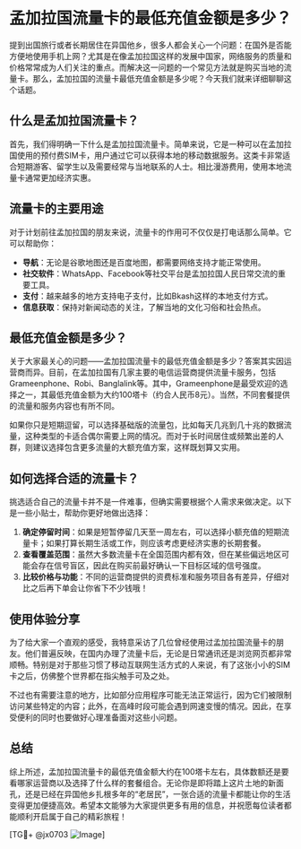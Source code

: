 # 孟加拉国流量卡的最低充值金额是多少？

提到出国旅行或者长期居住在异国他乡，很多人都会关心一个问题：在国外是否能方便地使用手机上网？尤其是在像孟加拉国这样的发展中国家，网络服务的质量和价格常常成为人们关注的重点。而解决这一问题的一个常见方法就是购买当地的流量卡。那么，孟加拉国的流量卡最低充值金额是多少呢？今天我们就来详细聊聊这个话题。

## 什么是孟加拉国流量卡？

首先，我们得明确一下什么是孟加拉国流量卡。简单来说，它是一种可以在孟加拉国使用的预付费SIM卡，用户通过它可以获得本地的移动数据服务。这类卡非常适合短期游客、留学生以及需要经常与当地联系的人士。相比漫游费用，使用本地流量卡通常更加经济实惠。

## 流量卡的主要用途

对于计划前往孟加拉国的朋友来说，流量卡的作用可不仅仅是打电话那么简单。它可以帮助你：

- **导航**：无论是谷歌地图还是百度地图，都需要网络支持才能正常使用。
- **社交软件**：WhatsApp、Facebook等社交平台是孟加拉国人民日常交流的重要工具。
- **支付**：越来越多的地方支持电子支付，比如Bkash这样的本地支付方式。
- **信息获取**：保持对新闻动态的关注，了解当地的文化习俗和社会热点。

## 最低充值金额是多少？

关于大家最关心的问题——孟加拉国流量卡的最低充值金额是多少？答案其实因运营商而异。目前，在孟加拉国有几家主要的电信运营商提供流量卡服务，包括Grameenphone、Robi、Banglalink等。其中，Grameenphone是最受欢迎的选择之一，其最低充值金额为大约100塔卡（约合人民币8元）。当然，不同套餐提供的流量和服务内容也有所不同。

如果你只是短期逗留，可以选择基础版的流量包，比如每天几兆到几十兆的数据流量，这种类型的卡适合偶尔需要上网的情况。而对于长时间居住或频繁出差的人群，则建议选择包含更多流量的大额充值方案，这样既划算又实用。

## 如何选择合适的流量卡？

挑选适合自己的流量卡并不是一件难事，但确实需要根据个人需求来做决定。以下是一些小贴士，帮助你更好地做出选择：

1. **确定停留时间**：如果是短暂停留几天至一周左右，可以选择小额充值的短期流量卡；如果打算长期生活或工作，则应该考虑更经济实惠的长期套餐。
2. **查看覆盖范围**：虽然大多数流量卡在全国范围内都有效，但在某些偏远地区可能会存在信号盲区，因此在购买前最好确认一下目标区域的信号强度。
3. **比较价格与功能**：不同的运营商提供的资费标准和服务项目各有差异，仔细对比之后再下单会让你省下不少钱哦！

## 使用体验分享

为了给大家一个直观的感受，我特意采访了几位曾经使用过孟加拉国流量卡的朋友。他们普遍反映，在国内办理了流量卡后，无论是日常通讯还是浏览网页都非常顺畅。特别是对于那些习惯了移动互联网生活方式的人来说，有了这张小小的SIM卡之后，仿佛整个世界都在指尖触手可及之处。

不过也有需要注意的地方，比如部分应用程序可能无法正常运行，因为它们被限制访问某些特定的内容；此外，在高峰时段可能会遇到网速变慢的情况。因此，在享受便利的同时也要做好心理准备面对这些小问题。

## 总结

综上所述，孟加拉国流量卡的最低充值金额大约在100塔卡左右，具体数额还是要看哪家运营商以及选择了什么样的套餐组合。无论你是即将踏上这片土地的新面孔，还是已经在异国他乡扎根多年的“老居民”，一张合适的流量卡都能让你的生活变得更加便捷高效。希望本文能够为大家提供更多有用的信息，并祝愿每位读者都能顺利开启属于自己的精彩旅程！

[TG💪+ @jx0703 ![Image](https://github.com/user-attachments/assets/dbca1d08-cadb-493c-b0ec-ad6f7a83f270)]